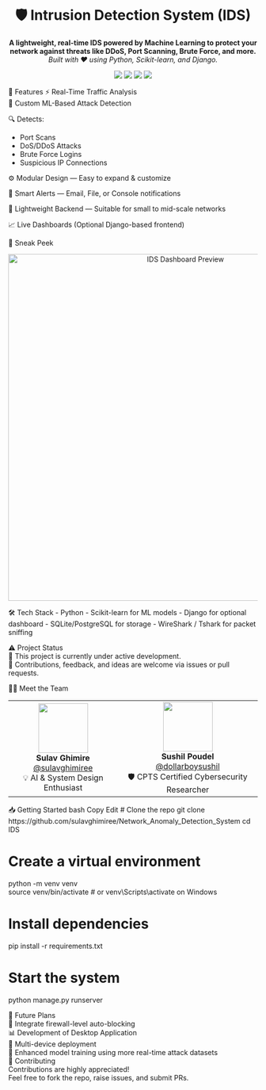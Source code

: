 <h1 align="center">🛡️ Intrusion Detection System (IDS)</h1> <p align="center"> <b>A lightweight, real-time IDS powered by Machine Learning to protect your network against threats like DDoS, Port Scanning, Brute Force, and more.</b><br /> <i>Built with ❤️ using Python, Scikit-learn, and Django.</i> </p> <p align="center"> <img src="https://img.shields.io/badge/Python-3.10-blue?logo=python&style=flat-square" /> <img src="https://img.shields.io/badge/ML-Powered-lightgreen?style=flat-square" /> <img src="https://img.shields.io/badge/Real--Time-Monitoring-critical?style=flat-square" /> <img src="https://img.shields.io/badge/Status-In%20Development-orange?style=flat-square" /> </p>

🚀 Features
⚡ Real-Time Traffic Analysis  
🧠 Custom ML-Based Attack Detection

🔍 Detects:

- Port Scans
- DoS/DDoS Attacks
- Brute Force Logins
- Suspicious IP Connections

⚙️ Modular Design — Easy to expand & customize

📢 Smart Alerts — Email, File, or Console notifications

🧩 Lightweight Backend — Suitable for small to mid-scale networks

📈 Live Dashboards (Optional Django-based frontend)

📸 Sneak Peek

<p align="center"> <img src="https://user-images.githubusercontent.com/your-screenshot-placeholder.png" width="700" alt="IDS Dashboard Preview" /> </p>
🛠️ Tech Stack   
- Python     
- Scikit-learn for ML models        
- Django for optional dashboard        
- SQLite/PostgreSQL for storage        
- WireShark / Tshark for packet sniffing

⚠️ Project Status  
🧪 This project is currently under active development.  
👥 Contributions, feedback, and ideas are welcome via issues or pull requests.

👨‍💻 Meet the Team

<table align="center"> <tr> <td align="center"> <img src="https://github.com/sulavghimiree.png" width="100"/><br /> <b>Sulav Ghimire</b><br /> <a href="https://github.com/sulavghimiree">@sulavghimiree</a><br /> 💡 AI & System Design Enthusiast </td> <td align="center"> <img src="https://github.com/dollarboysushil.png" width="100"/><br /> <b>Sushil Poudel</b><br /> <a href="https://dollarboysushil.com">@dollarboysushil</a><br /> 🛡️ CPTS Certified Cybersecurity Researcher </td> </tr> </table>
📥 Getting Started    
bash    
Copy    
Edit    
# Clone the repo   
git clone https://github.com/sulavghimiree/Network_Anomaly_Detection_System      
cd IDS

# Create a virtual environment

python -m venv venv  
source venv/bin/activate # or venv\Scripts\activate on Windows

# Install dependencies

pip install -r requirements.txt

# Start the system

python manage.py runserver

🧠 Future Plans  
🔐 Integrate firewall-level auto-blocking  
📊 Development of Desktop Application  
📡 Multi-device deployment  
🧪 Enhanced model training using more real-time attack datasets  
🤝 Contributing  
Contributions are highly appreciated!  
Feel free to fork the repo, raise issues, and submit PRs.
